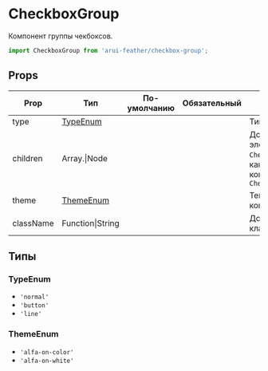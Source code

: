 # CheckboxGroup

Компонент группы чекбоксов.

```javascript
import CheckboxGroup from 'arui-feather/checkbox-group';
```




## Props


| Prop  | Тип  | По-умолчанию | Обязательный | Описание |
| ----- | ---- | ------------ | ------------ |----------|
| type | [TypeEnum](#TypeEnum) |  |  | Тип компонента |
| children | Array.<Node>\|Node |  |  | Дочерние элементы `CheckBoxGroup`, как правило, компоненты `CheckBox` |
| theme | [ThemeEnum](#ThemeEnum) |  |  | Тема компонента |
| className | Function\|String |  |  | Дополнительный класс |







## Типы






### <a id="TypeEnum"></a>TypeEnum

 * `'normal'`
 * `'button'`
 * `'line'`


### <a id="ThemeEnum"></a>ThemeEnum

 * `'alfa-on-color'`
 * `'alfa-on-white'`



